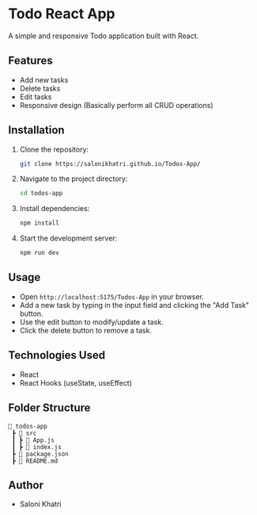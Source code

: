 # Todo React App

A simple and responsive Todo application built with React.

## Features
- Add new tasks
- Delete tasks
- Edit tasks
- Responsive design
(Basically perform all CRUD operations)

## Installation

1. Clone the repository:
   ```sh
   git clone https://salonikhatri.github.io/Todos-App/
   ```

2. Navigate to the project directory:
   ```sh
   cd todos-app
   ```

3. Install dependencies:
   ```sh
   npm install
   ```

4. Start the development server:
   ```sh
   npm run dev
   ```

## Usage
- Open `http://localhost:5175/Todos-App` in your browser.
- Add a new task by typing in the input field and clicking the "Add Task" button.
- Use the edit button to modify/update a task.
- Click the delete button to remove a task.

## Technologies Used
- React
- React Hooks (useState, useEffect)

## Folder Structure
```
📂 todos-app
 ┣ 📂 src
 ┃ ┣ 📜 App.js
 ┃ ┣ 📜 index.js
 ┣ 📜 package.json
 ┣ 📜 README.md
```


## Author
- Saloni Khatri

